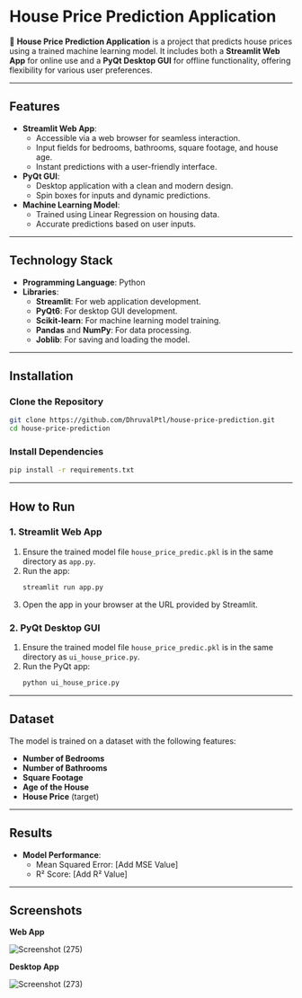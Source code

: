 # House Price Prediction Application

🏡 **House Price Prediction Application** is a project that predicts house prices using a trained machine learning model. It includes both a **Streamlit Web App** for online use and a **PyQt Desktop GUI** for offline functionality, offering flexibility for various user preferences.

---

## Features
- **Streamlit Web App**:
  - Accessible via a web browser for seamless interaction.
  - Input fields for bedrooms, bathrooms, square footage, and house age.
  - Instant predictions with a user-friendly interface.
- **PyQt GUI**:
  - Desktop application with a clean and modern design.
  - Spin boxes for inputs and dynamic predictions.
- **Machine Learning Model**:
  - Trained using Linear Regression on housing data.
  - Accurate predictions based on user inputs.

---

## Technology Stack
- **Programming Language**: Python
- **Libraries**:
  - **Streamlit**: For web application development.
  - **PyQt6**: For desktop GUI development.
  - **Scikit-learn**: For machine learning model training.
  - **Pandas** and **NumPy**: For data processing.
  - **Joblib**: For saving and loading the model.

---

## Installation
### Clone the Repository
```bash
git clone https://github.com/DhruvalPtl/house-price-prediction.git
cd house-price-prediction
```

### Install Dependencies
```bash
pip install -r requirements.txt
```

---

## How to Run

### 1. Streamlit Web App
1. Ensure the trained model file `house_price_predic.pkl` is in the same directory as `app.py`.
2. Run the app:
   ```bash
   streamlit run app.py
   ```
3. Open the app in your browser at the URL provided by Streamlit.

### 2. PyQt Desktop GUI
1. Ensure the trained model file `house_price_predic.pkl` is in the same directory as `ui_house_price.py`.
2. Run the PyQt app:
   ```bash
   python ui_house_price.py
   ```

---

## Dataset
The model is trained on a dataset with the following features:
- **Number of Bedrooms**
- **Number of Bathrooms**
- **Square Footage**
- **Age of the House**
- **House Price** (target)

---

## Results
- **Model Performance**:
  - Mean Squared Error: [Add MSE Value]
  - R² Score: [Add R² Value]

---

## Screenshots
**Web App**

![Screenshot (275)](https://github.com/user-attachments/assets/b93f5b53-0572-4764-9864-2aa334ea2b84)

**Desktop App**

![Screenshot (273)](https://github.com/user-attachments/assets/e39eb3d2-b081-4d85-b5a8-c035503a530f)

